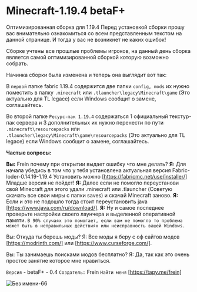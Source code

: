 # Minecraft-1.19.4 betaF+
Оптимизированная сборка для 1.19.4 
Перед установкой сборки прошу вас внимательно ознакомиться со всем представленным текстом на данной странице. И тогда у вас не возникнет не каких ошибок!


Сборке учтены все прошлые проблемы игроков, на данный день сборка является самой оптимизированной сборкой которую возможно собрать.

Начинка сборки была изменена  и теперь она выглядит вот так: 

В `первой` папке fabric 1.19.4 содержится две папки `config, mods` их нужно поместить в папку `.minecraft` или `.tlauncher\legacy\Minecraft\game` (Это актуально для TL legace) если Windows сообщит о замене, соглашайтесь. 

Во второй папке `Ресурс-пак 1.19.4` содержаться 1 официальный текстур-пак сервера и 3 дополнительных их  нужно перенести по пути `.minecraft\resourcepacks` или `.tlauncher\legacy\Minecraft\game\resourcepacks` (Это актуально для TL legace) если Windows сообщит о замене, соглашайтесь.

**Частые вопросы:** 

**Вы:** Frein почему при открытии выдает ошибку что мне делать? 
**Я:**  Для начала убедись в том что у тебя установлена актуальная версия Fabric-loder-0.14.19-1.19.4 Установить можно [https://fabricmc.net/use/installer/] Младше версия не пойдет! 
**Я:** Далее если не помогло переустанови свой Minecraft для этого удали .minecraft или .tlauncher (Советую скачать все свои миры с папки saves) и скачай Minecraft заново. 
**Я:** Если и это не подошло тогда стоит переустановить java [https://www.java.com/ru/download/]. 
**Я:** Ну и самое последнее проверьте настройки своего лаунчера и выделенной оперативной памяти.
``В 90% случаях это помогает, если вам не помогло то проблема может быть в неправильных действиях или неисправность вашей Windows.`` 
 

Вы: Откуда ты берешь моды? 
Я:  Все моды я беру с оф сайтов модов [https://modrinth.com/] или [https://www.curseforge.com/].

Вы: Ты занимаешь поисками модов бесплатно? 
Я:  Да, так как это очень простое занятие которое мне нравиться. 


 `Версия` - betaF+ - 0.4 
 `Создатель:` Frein
 `Найти меня` [https://tapy.me/frein]  

![Без имени-66](https://user-images.githubusercontent.com/129336995/230961164-a570fa94-4ea7-459c-92d8-731e6833724c.png)



